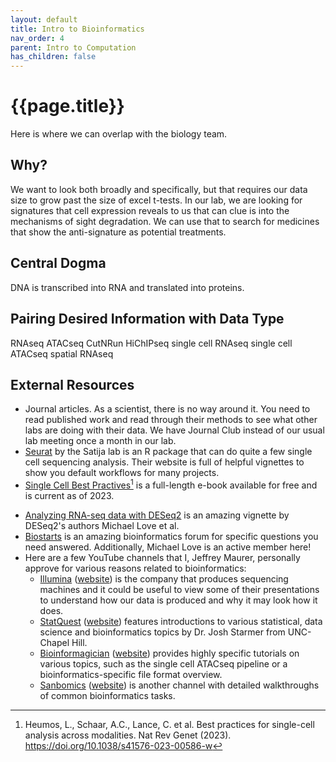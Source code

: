 ```yaml
---
layout: default
title: Intro to Bioinformatics
nav_order: 4
parent: Intro to Computation
has_children: false
---
```


# {{page.title}}

Here is where we can overlap with the biology team.

## Why?

We want to look both broadly and specifically, but that requires our data size to grow past the size of excel t-tests. In our lab, we are looking for signatures that cell expression reveals to us that can clue is into the mechanisms of sight degradation. We can use that to search for medicines that show the anti-signature as potential treatments.

## Central Dogma

DNA is transcribed into RNA and translated into proteins.

## Pairing Desired Information with Data Type

RNAseq
ATACseq
CutNRun
HiChIPseq
single cell RNAseq
single cell ATACseq
spatial RNAseq

## External Resources

* Journal articles. As a scientist, there is no way around it. You need to read published work and read through their methods to see what other labs are doing with their data. We have Journal Club instead of our usual lab meeting once a month in our lab.
* [Seurat](https://satijalab.org/seurat/) by the Satija lab is an R package that can do quite a few single cell sequencing analysis. Their website is full of helpful vignettes to show you default workflows for many projects.
* [Single Cell Best Practives](https://www.sc-best-practices.org/)[^1] is a full-length e-book available for free and is current as of 2023.

[^1]: Heumos, L., Schaar, A.C., Lance, C. et al. Best practices for single-cell analysis across modalities. Nat Rev Genet (2023). https://doi.org/10.1038/s41576-023-00586-w

* [Analyzing RNA-seq data with DESeq2](https://bioconductor.org/packages/release/bioc/vignettes/DESeq2/inst/doc/DESeq2.html) is an amazing vignette by DESeq2's authors Michael Love et al.
* [Biostarts](biostarts.org) is an amazing bioinformatics forum for specific questions you need answered. Additionally, Michael Love is an active member here!
* Here are a few YouTube channels that I, Jeffrey Maurer, personally approve for various reasons related to bioinformatics:
    * [Illumina](http://www.youtube.com/@IlluminaInc) ([website](illumina.com)) is the company that produces sequencing machines and it could be useful to view some of their presentations to understand how our data is produced and why it may look how it does.
    * [StatQuest](https://www.youtube.com/@statquest) ([website](https://statquest.org/)) features introductions to various statistical, data science and bioinformatics topics by Dr. Josh Starmer from UNC-Chapel Hill.
    * [Bioinformagician](https://www.youtube.com/@Bioinformagician) ([website](https://bioinformagician.org/)) provides highly specific tutorials on various topics, such as the single cell ATACseq pipeline or a bioinformatics-specific file format overview.
    * [Sanbomics](https://www.youtube.com/@sanbomics) ([website](https://www.sanbomics.com/)) is another channel with detailed walkthroughs of common bioinformatics tasks.